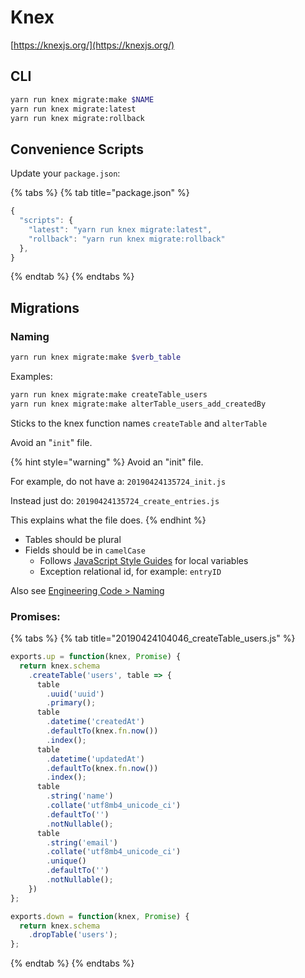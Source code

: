 # Knex

[https://knexjs.org/](https://knexjs.org/)

## CLI

```bash
yarn run knex migrate:make $NAME
yarn run knex migrate:latest
yarn run knex migrate:rollback
```

## Convenience Scripts

Update your `package.json`:

{% tabs %}
{% tab title="package.json" %}
```javascript
{
  "scripts": {
    "latest": "yarn run knex migrate:latest",
    "rollback": "yarn run knex migrate:rollback"
  },
}
```
{% endtab %}
{% endtabs %}

## Migrations

### Naming

```bash
yarn run knex migrate:make $verb_table
```

Examples:

```bash
yarn run knex migrate:make createTable_users
yarn run knex migrate:make alterTable_users_add_createdBy
```

Sticks to the knex function names `createTable` and `alterTable`

Avoid an "`init`" file.

{% hint style="warning" %}
Avoid an "init" file.

For example, do not have a: `20190424135724_init.js`

Instead just do: `20190424135724_create_entries.js`

This explains what the file does.
{% endhint %}

* Tables should be plural
* Fields should be in `camelCase`
  * Follows [JavaScript Style Guides](../javascript/style-guides.md) for local variables
  * Exception relational id, for example: `entryID`

Also see [Engineering Code &gt; Naming](../../engineering-code/naming.md#common-names)

### Promises:

{% tabs %}
{% tab title="20190424104046\_createTable\_users.js" %}
```javascript
exports.up = function(knex, Promise) {
  return knex.schema
    .createTable('users', table => {
      table
        .uuid('uuid')
        .primary();
      table
        .datetime('createdAt')
        .defaultTo(knex.fn.now())
        .index();
      table
        .datetime('updatedAt')
        .defaultTo(knex.fn.now())
        .index();
      table
        .string('name')
        .collate('utf8mb4_unicode_ci')
        .defaultTo('')
        .notNullable();
      table
        .string('email')
        .collate('utf8mb4_unicode_ci')
        .unique()
        .defaultTo('')
        .notNullable();
    })
};

exports.down = function(knex, Promise) {
  return knex.schema
    .dropTable('users');
};
```
{% endtab %}
{% endtabs %}

